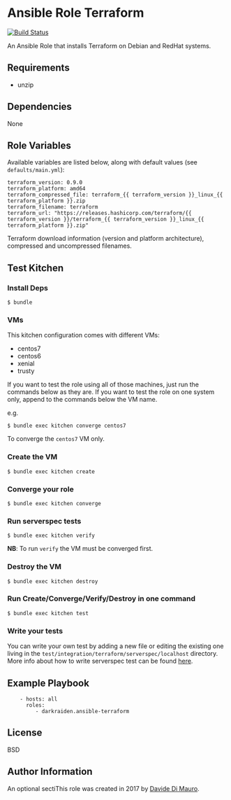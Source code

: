 Ansible Role Terraform
=========

[![Build Status](https://travis-ci.org/darkraiden/ansible-role-terraform.svg?branch=master)](https://travis-ci.org/darkraiden/ansible-role-terraform)

An Ansible Role that installs Terraform on Debian and RedHat systems.

Requirements
------------

* unzip

Dependencies
--------------

None

Role Variables
--------------

Available variables are listed below, along with default values (see `defaults/main.yml`):

```
terraform_version: 0.9.0
terraform_platform: amd64
terraform_compressed_file: terraform_{{ terraform_version }}_linux_{{ terraform_platform }}.zip
terraform_filename: terraform
terraform_url: "https://releases.hashicorp.com/terraform/{{ terraform_version }}/terraform_{{ terraform_version }}_linux_{{ terraform_platform }}.zip"
```

Terraform download information (version and platform architecture), compressed and uncompressed filenames.

Test Kitchen
--------------

### Install Deps

```
$ bundle
```

### VMs

This kitchen configuration comes with different VMs:

* centos7
* centos6
* xenial
* trusty

If you want to test the role using all of those machines, just run the commands below as they are. If you want to test the role on one system only, append to the commands below the VM name.

e.g.

```
$ bundle exec kitchen converge centos7
```

To converge the `centos7` VM only.

### Create the VM

```
$ bundle exec kitchen create
```

### Converge your role

```
$ bundle exec kitchen converge
```

### Run serverspec tests

```
$ bundle exec kitchen verify
```

**NB**: To run `verify` the VM must be converged first.

### Destroy the VM

```
$ bundle exec kitchen destroy
```

### Run Create/Converge/Verify/Destroy in one command

```
$ bundle exec kitchen test
```

### Write your tests

You can write your own test by adding a new file or editing the existing one living in the `test/integration/terraform/serverspec/localhost` directory. More info about how to write serverspec test can be found [here](http://serverspec.org/).

Example Playbook
----------------

```
    - hosts: all
      roles:
         - darkraiden.ansible-terraform
```

License
-------

BSD

Author Information
------------------

An optional sectiThis role was created in 2017 by [Davide Di Mauro](https://github.com/darkraiden).
